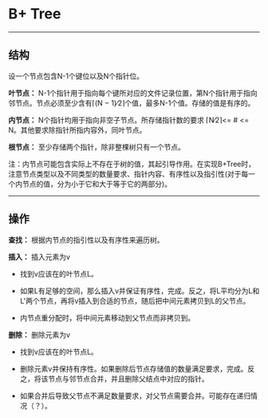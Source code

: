# B+ Tree

---

## 结构

设一个节点包含N-1个键位以及N个指针位。

**叶节点：** N-1个指针用于指向每个键所对应的文件记录位置，第N个指针用于指向邻节点。节点必须至少含有⌈(N − 1)∕2⌉个值，最多N-1个值。存储的值是有序的。

**内节点：** N个指针均用于指向非空子节点。所存储指针数的要求 ⌈N∕2⌉<= # <= N。其他要求除指针所指内容外，同叶节点。

**根节点：** 至少存储两个指针，除非整棵树只有一个节点。

注：内节点可能包含实际上不存在于树的值，其起引导作用。在实现B+Tree时，注意节点类型以及不同类型的数量要求、指针内容、有序性以及指引性(对于每一个内节点的值，分为小于它和大于等于它的两部分)。

---

## 操作

**查找：** 根据内节点的指引性以及有序性来遍历树。

**插入：** 插入元素为v

* 找到v应该在的叶节点L。

* 如果L有足够的空间，那么插入v并保证有序性，完成。反之，将L平均分为L和L'两个节点，再将v插入到合适的节点，随后把中间元素拷贝到L的父节点。

* 内节点重分配时，将中间元素移动到父节点而非拷贝到。

**删除：** 删除元素为v

* 找到v应该在的叶节点L。

* 删除元素v并保持有序性。如果删除后节点存储值的数量满足要求，完成。反之，将该节点与邻节点合并，并且删除父结点中对应的指针。

* 如果合并后导致父节点不满足数量要求，对父节点需要合并。可能存在递归情况（？）。
